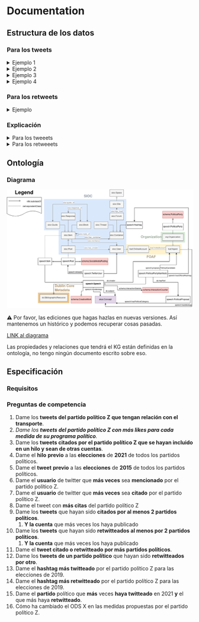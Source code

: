 # Documentation

## Estructura de los datos

### Para los tweets

<details>
  <summary>Ejemplo 1</summary>

![1379024369574363139.png](readme_resources/1379024369574363139.png)

```json
{
    "tweet_id": "1379024369574363139",
    "tweet_url": "https:\/\/twitter.com\/ppmadrid\/status\/1379024369574363139",
    "username": "ppmadrid",
    "name": "PP Comunidad de Madrid",
    "profile_picture": "https:\/\/pbs.twimg.com\/profile_images\/1589390008389099521\/gLWMNjrk_normal.jpg",
    "replies": 4.0,
    "views": null,
    "retweets": 36,
    "likes": 75,
    "quotes": 2,
    "bookmarks": 0,
    "posted_time": "2021-04-05T10:51:27+00:00",
    "content": "#HuevosALoAyuso, no hay Tezanos que los pare ",
    "hashtags": [
        "HuevosALoAyuso"
    ],
    "mentions": [],
    "images": [],
    "videos": [
        "blob:https:\/\/twitter.com\/5816da6e-c9e6-4954-85aa-6b86b499aed9"
    ],
    "link": "",
    "replies_relation_target_id": "",
    "replies_relation_target_url": "",
    "quotes_relation_target_id": "1379023875292430336",
    "quotes_relation_target_url": "https:\/\/twitter.com\/pparganda\/status\/1379023875292430336"
}
```
---
</details>

<details>
  <summary>Ejemplo 2</summary>

![1386791731417567234.png](readme_resources/1386791731417567234.png)
```json
{
    "tweet_id": "1386791731417567234",
    "tweet_url": "https:\/\/twitter.com\/ppmadrid\/status\/1386791731417567234",
    "username": "ppmadrid",
    "name": "PP Comunidad de Madrid",
    "profile_picture": "https:\/\/pbs.twimg.com\/profile_images\/1589390008389099521\/gLWMNjrk_normal.jpg",
    "replies": 2.0,
    "views": null,
    "retweets": 19,
    "likes": 41,
    "quotes": 2,
    "bookmarks": 0,
    "posted_time": "2021-04-26T21:18:08+00:00",
    "content": "Los cierres perimetrales aumentan el nivel de contagio. \n\nNosotros aplicamos criterios t\u00e9cnicos de control sobre el virus. \n@eruizescudero\n en \n@Lanoche_24h",
    "hashtags": [],
    "mentions": [
        "eruizescudero",
        "Lanoche_24h"
    ],
    "images": [],
    "videos": [
        "blob:https:\/\/twitter.com\/12306201-09ff-4c18-859e-8ce2a9b82aa9"
    ],
    "link": "",
    "replies_relation_target_id": "1386790949301497856",
    "replies_relation_target_url": "https:\/\/twitter.com\/ppmadrid\/status\/1386790949301497856",
    "quotes_relation_target_id": "",
    "quotes_relation_target_url": ""
}
```
---
</details>

<details>
  <summary>Ejemplo 3</summary>
	
![1386647686997291015.png](readme_resources/1386647686997291015.png)
```json
{
    "tweet_id": "1386647686997291015",
    "tweet_url": "https:\/\/twitter.com\/ppmadrid\/status\/1386647686997291015",
    "username": "ppmadrid",
    "name": "PP Comunidad de Madrid",
    "profile_picture": "https:\/\/pbs.twimg.com\/profile_images\/1589390008389099521\/gLWMNjrk_normal.jpg",
    "replies": 3.0,
    "views": null,
    "retweets": 18,
    "likes": 0,
    "quotes": 43,
    "bookmarks": 0,
    "posted_time": "2021-04-26T11:45:45+00:00",
    "content": "La Comunidad de Madrid tambi\u00e9n es rica en vino. Y el sector vitivin\u00edcola tiene todo el apoyo de \n@IdiazAyuso\n.\n\nP\u00edo Garc\u00eda-Escudero visita en Aranjuez una empresa de productos quimicos de limpieza y una bodega de vinos de Madrid, bodegas El Regajal.\n\n#VotaLIBERTAD #YoConAyuso",
    "hashtags": [
        "VotaLIBERTAD",
        "YoConAyuso"
    ],
    "mentions": [
        "IdiazAyuso"
    ],
    "images": [
        "https:\/\/pbs.twimg.com\/media\/Ez5cuCHXMAMrb4P?format=jpg&name=small",
        "https:\/\/pbs.twimg.com\/media\/Ez5cuCAXEAIGW6O?format=jpg&name=small",
        "https:\/\/pbs.twimg.com\/media\/Ez5cuCBXEAAvzke?format=jpg&name=360x360",
        "https:\/\/pbs.twimg.com\/media\/Ez5cuCHXoAgjBfp?format=jpg&name=360x360"
    ],
    "videos": [],
    "link": "",
    "replies_relation_target_id": "",
    "replies_relation_target_url": "",
    "quotes_relation_target_id": "",
    "quotes_relation_target_url": ""
}
```
---
</details>

<details>
  <summary>Ejemplo 4</summary>

![1379020366828425218.png](readme_resources/1379020366828425218.png)
```json
{
    "tweet_id": "1379020366828425218",
    "tweet_url": "https:\/\/twitter.com\/ppmadrid\/status\/1379020366828425218",
    "username": "ppmadrid",
    "name": "PP Comunidad de Madrid",
    "profile_picture": "https:\/\/pbs.twimg.com\/profile_images\/1589390008389099521\/gLWMNjrk_normal.jpg",
    "replies": 2.0,
    "views": null,
    "retweets": 29,
    "likes": 50,
    "quotes": 1,
    "bookmarks": 0,
    "posted_time": "2021-04-05T10:37:31+00:00",
    "content": "El Gobierno de Espa\u00f1a tiene plena corresponsabilidad en el control de las medidas de restricci\u00f3n. \n\nLas cr\u00edticas del Gobierno de Espa\u00f1a al de Madrid son desleales, falsas y lo que est\u00e1n es buscando rentabilidad electoral.\n@Enrique_L_Lopez\n en \n@elmundoes",
    "hashtags": [],
    "mentions": [
        "Enrique_L_Lopez",
        "elmundoes"
    ],
    "images": [],
    "videos": [],
    "link": "https:\/\/t.co\/moldNzzxbn",
    "replies_relation_target_id": "",
    "replies_relation_target_url": "",
    "quotes_relation_target_id": "",
    "quotes_relation_target_url": ""
}
```
---
</details>

### Para los retweets

<details>
	<summary>Ejemplo</summary>

![1317811543774531584.png](readme_resources/1317811543774531584.png)
![retweeted_1317811543774531584.png](readme_resources/retweeted_1317811543774531584.png)

```json
{
    "username": "MasMadrid__",
    "tweet_id": "1317811543774531584",
    "tweet_url": "https://twitter.com/equomadrid/status/1317811543774531584"
}
```

ℹ️ Los detalles del tweet retwiteado son guardados siguiendo la estructura anterior. Sin embargo, como la estructura anterior no guarda la relación de retwitear, solo la de twitear, no podríamos relacionar a los partidos con estos tweets. Por eso, guardamos tanto la información del tweet por un lado, como la acción de retwitear por otro lado.

---
</details>

### Explicación

<details>
  <summary>Para los tweeets</summary>

- **tweet_id** —> ID del tweet
- **tweet_url** —> URL del tweet
- **username** —> Nick del autor (el @)
- **name** —> El nombre de usuario que se pone el autor (Lo que NO es @)
- **profile_picture** —> Imagen de perfil del usuario
- **replies** —> Número de respuestas que tiene el tweet
- **views** —> Número de visitas que tiene el tweet
- **retweets** —> Número de retweets que tiene el tweet (NO CUENTAN LAS CITAS)
- **likes** —> Número de likes del tweet
- **quotes** —> Número de veces que ha sido citado el tweet
- **bookmarks** —> Número de veces que se ha guardado el tweet
- **posted_time** —> Fecha de publicación en formato ISO8601
- **content** —> Contenido del tweet (texto).
- **hashtags** —> Hashtags que aparecen en el contenido. Lista separada por comas.
- **menions** —> Menciones que aparecen en el contenido. Lista separada por comas de los *username* mencionados.
- **images** —> Imagenes adjuntadas en el tweet. Lista separada por comas con el link a la imagen.
- **videos** —> Videos adjuntos al tweet. Lista separada por comas con el link al video.
- **link** —> Link externos en el tweet. Una única URL. Hace referencia a cuando se publican noticias o enlaces a webs.
- **replies_relation_target_id** —> Si es este tweet es una respuesta este campo será el ID del tweet al que se responde.
- **replies_relation_target_url** —> Si es este tweet es una respuesta este campo será la URL del tweet al que se responde.
- **quotes_relation_target_id** —> Si es este tweet es una cita este campo será el ID del tweet al que se cita.
- **quotes_relation_target_url** —> Si es este tweet es una cita este campo será la URL del tweet al que se cita.

</details>

<details>
  <summary>Para los retweeets</summary>
	
- **username** —> @ de la cuenta que retwitea. (NO la retwiteada)
- **tweet_id** —> ID del tweet retwiteado.
- **tweet_url** —> URL del tweet retwiteado.

</details>

## Ontología

### Diagrama

![DocumentOntology-v10.png](readme_resources/DocumentOntology-v10.png)

<aside>
⚠️ Por favor, las ediciones que hagas hazlas en nuevas versiones. Así mantenemos un histórico y podemos recuperar cosas pasadas.
</aside>

[LINK al diagrama](https://drive.google.com/file/d/1jqkuddvCnhahbEP4GWCa1DRpeCWbMX9M/view?usp=sharing)

Las propiedades y relaciones que tendrá el KG están definidas en la ontología, no tengo ningún documento escrito sobre eso.


## Especificación

### Requisitos

### Preguntas de competencia
1. Dame los **tweets del partido político Z que tengan relación con el transporte**.
2. *Dame los **tweets del partido político Z con más likes para cada medida de su programa político**.*
3. Dame los **tweets citados por el partido político Z que se hayan incluido en un hilo y sean de otras cuentas**.
4. Dame el **hilo** **previo** a las **elecciones** de **2021** de todos los partidos políticos.
5. Dame el **tweet** **previo** a las **elecciones** de **2015** de todos los partidos políticos.
6. Dame el **usuario** de twitter que **más veces** sea **mencionado** por el partido político Z.
7. Dame el **usuario** de twitter que **más veces** sea **citado** por el partido político Z.
8. Dame el tweet con **más citas** del partido político Z
9. Dame los **tweets** que hayan sido **citados por al menos 2 partidos políticos**.
    1. **Y la cuenta** que más veces los haya publicado
10. Dame los **tweets** que hayan sido **retwitteados al menos por 2 partidos políticos**.
    1. **Y la cuenta** que más veces los haya publicado
11. Dame el **tweet citado o retwitteado por más partidos políticos**.
12. Dame los **tweets de un partido político** que hayan sido **retwitteados por otro**.
13. Dame el **hashtag más twitteado** por el partido político Z para las elecciones de 2019.
14. Dame el **hashtag más retwitteado** por el partido político Z para las elecciones de 2019.
15. Dame el **partido** político que **más** veces **haya twitteado** en 2021 **y** el que más haya **retwitteado**.
16. Cómo ha cambiado el ODS X en las medidas propuestas por el partido político Z.
